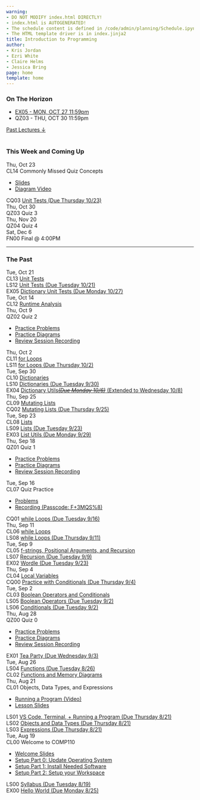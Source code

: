 ```yaml
---
warning:
- DO NOT MODIFY index.html DIRECTLY!
- index.html is AUTOGENERATED! 
- The schedule content is defined in /code/admin/planning/Schedule.ipynb
- The HTML template driver is in index.jinja2
title: Introduction to Programming
author:
- Kris Jordan
- Ezri White
- Claire Helms
- Jessica Bring
page: home
template: home
---
```


<div class="link-page pt-4">
<div class="row">

<!-- Horizon Box/Column -->
<div class="col-lg-4 col-md-12 col-md-1 order-lg-3 pt-5"> 
<div class="horizon-box mb-3">
<h3 class="header text-center pt-2">On The Horizon</h3><ul class="list-unstyled d-flexpx-sm-5 px-md-5 px-lg-0 flex-wrap justify-content-center justify-content-md-between justify-content-lg-center align-items-center"><li class="horizon-item"><a href="/exercises/dict-util_tests.html">EX05 - MON, OCT 27 11:59pm</a></li><li class="horizon-item"><span>QZ03 - THU, OCT 30 11:59pm</span></li></ul></div>
<div class="past-link">
<a href="#past">
<div class="past-btn">
<div class="text-center align-middle past-text">Past Lectures <span class="down-arrow">&darr;</span></div>
</div>
</a>
</div>
</div>

<!-- Agenda Box/Column -->
<div class="col-lg-8 col-md-12 order-sm-2 order-lg-1 itinerary-col itinerary">
<div>
<!-- Allows us to smooth scroll to This Week and Coming Up section -->
<div id="latest" class="pb-3"></div>
<br>
<!-- Current Week and Future -->
<h3 class="header">This Week and Coming Up</h3></div><div data-type="lecture" data-date="2025-10-23" class="row itinerary-row py-2">
<div class="date col-md-2">Thu, Oct 23</div>
<div class="plans col-md-9"><div class="plan Class">
<span class="kind">CL14 </span><span class="title">Commonly Missed Quiz Concepts</span>
<ul class="links"><li class="link"><a href="/static/slides/CL14.pdf">Slides</a></li>
<li class="link"><a href="https://youtu.be/neOlADek8uk">Diagram Video</a></li>
</ul></div><div class="plan Challenge Question">
<span class="kind">CQ03 </span><span class="title"><a href="/cqs/list-unit-tests.html">Unit Tests (Due Thursday 10/23)</a></span></div></div>
</div><div data-type="lecture" data-date="2025-10-30" class="row itinerary-row py-2">
<div class="date col-md-2">Thu, Oct 30</div>
<div class="plans col-md-9"><div class="plan Quiz">
<span class="kind">QZ03 </span><span class="title">Quiz 3</span></div></div>
</div><div data-type="lecture" data-date="2025-11-20" class="row itinerary-row py-2">
<div class="date col-md-2">Thu, Nov 20</div>
<div class="plans col-md-9"><div class="plan Quiz">
<span class="kind">QZ04 </span><span class="title">Quiz 4</span></div></div>
</div><div data-type="lecture" data-date="2025-12-06" class="row itinerary-row py-2">
<div class="date col-md-2">Sat, Dec 6</div>
<div class="plans col-md-9"><div class="plan Final">
<span class="kind">FN00 </span><span class="title">Final @ 4:00PM</span></div></div>
</div><!-- The Past section --><div id='past' class="pb-2"></div>
<hr>
<h3 class="header pt-3">The Past</h3><div data-type="lecture" data-date="2025-10-21" class="row itinerary-row py-2">
<div class="date col-md-2">Tue, Oct 21</div>
<div class="plans col-md-9"><div class="plan Class">
<span class="kind">CL13 </span><span class="title"><a href="/static/slides/CL13.pdf">Unit Tests</a></span></div><div class="plan Lesson">
<span class="kind">LS12 </span><span class="title"><a href="https://www.gradescope.com/">Unit Tests (Due Tuesday 10/21)</a></span></div><div class="plan Exercise">
<span class="kind">EX05 </span><span class="title"><a href="/exercises/dict-util_tests.html">Dictionary Unit Tests (Due Monday 10/27)</a></span></div></div>
</div><div data-type="lecture" data-date="2025-10-14" class="row itinerary-row py-2">
<div class="date col-md-2">Tue, Oct 14</div>
<div class="plans col-md-9"><div class="plan Class">
<span class="kind">CL12 </span><span class="title"><a href="/static/slides/CL12.pdf">Runtime Analysis</a></span></div></div>
</div><div data-type="lecture" data-date="2025-10-09" class="row itinerary-row py-2">
<div class="date col-md-2">Thu, Oct 9</div>
<div class="plans col-md-9"><div class="plan Quiz">
<span class="kind">QZ02 </span><span class="title">Quiz 2</span>
<ul class="links"><li class="link"><a href="/resources/practice/practice-problems.html">Practice Problems</a></li>
<li class="link"><a href="/resources/practice/MemDiagrams.html">Practice Diagrams</a></li>
<li class="link"><a href="https://youtu.be/Is2LXpRk3Hk">Review Session Recording</a></li>
</ul></div></div>
</div><div data-type="lecture" data-date="2025-10-02" class="row itinerary-row py-2">
<div class="date col-md-2">Thu, Oct 2</div>
<div class="plans col-md-9"><div class="plan Class">
<span class="kind">CL11 </span><span class="title"><a href="/static/slides/CL11.pdf">for Loops</a></span></div><div class="plan Lesson">
<span class="kind">LS11 </span><span class="title"><a href="https://www.gradescope.com/">for Loops (Due Thursday 10/2)</a></span></div></div>
</div><div data-type="lecture" data-date="2025-09-30" class="row itinerary-row py-2">
<div class="date col-md-2">Tue, Sep 30</div>
<div class="plans col-md-9"><div class="plan Class">
<span class="kind">CL10 </span><span class="title"><a href="/static/slides/CL10.pdf">Dictionaries</a></span></div><div class="plan Lesson">
<span class="kind">LS10 </span><span class="title"><a href="https://www.gradescope.com/">Dictionaries (Due Tuesday 9/30)</a></span></div><div class="plan Exercise">
<span class="kind">EX04 </span><span class="title"><a href="/exercises/dict-utils.html">Dictionary Utils<s><i>(Due Monday 10/6)</i></s> (Extended to Wednesday 10/8)</a></span></div></div>
</div><div data-type="lecture" data-date="2025-09-25" class="row itinerary-row py-2">
<div class="date col-md-2">Thu, Sep 25</div>
<div class="plans col-md-9"><div class="plan Class">
<span class="kind">CL09 </span><span class="title"><a href="/static/slides/CL09.pdf">Mutating Lists</a></span></div><div class="plan Challenge Question">
<span class="kind">CQ02 </span><span class="title"><a href="/cqs/lists.html">Mutating Lists (Due Thursday 9/25)</a></span></div></div>
</div><div data-type="lecture" data-date="2025-09-23" class="row itinerary-row py-2">
<div class="date col-md-2">Tue, Sep 23</div>
<div class="plans col-md-9"><div class="plan Class">
<span class="kind">CL08 </span><span class="title"><a href="/static/slides/CL07.pdf">Lists</a></span></div><div class="plan Lesson">
<span class="kind">LS09 </span><span class="title"><a href="https://www.gradescope.com/">Lists (Due Tuesday 9/23)</a></span></div><div class="plan Exercise">
<span class="kind">EX03 </span><span class="title"><a href="/exercises/list-utils.html">List Utils (Due Monday 9/29)</a></span></div></div>
</div><div data-type="lecture" data-date="2025-09-18" class="row itinerary-row py-2">
<div class="date col-md-2">Thu, Sep 18</div>
<div class="plans col-md-9"><div class="plan Quiz">
<span class="kind">QZ01 </span><span class="title">Quiz 1</span>
<ul class="links"><li class="link"><a href="/resources/practice/practice-problems.html">Practice Problems</a></li>
<li class="link"><a href="/resources/practice/MemDiagrams.html">Practice Diagrams</a></li>
<li class="link"><a href="https://youtu.be/3N6FCX3DwKM">Review Session Recording</a></li>
</ul></div></div>
</div><div data-type="lecture" data-date="2025-09-16" class="row itinerary-row py-2">
<div class="date col-md-2">Tue, Sep 16</div>
<div class="plans col-md-9"><div class="plan Class">
<span class="kind">CL07 </span><span class="title">Quiz Practice</span>
<ul class="links"><li class="link"><a href="/static/practice-problems/QZ01_Practice.pdf">Problems</a></li>
<li class="link"><a href="https://unc.zoom.us/rec/share/761FoG1VFjEWR5iiv65lfVg51shwYu_GWPvoCdlg8wxwydycz57NrGTNeTkeepgG.SOL4m452vU0lGqHv">Recording (Passcode: F+3MQS%8)</a></li>
</ul></div><div class="plan Challenge Question">
<span class="kind">CQ01 </span><span class="title"><a href="/cqs/while-loops.html">while Loops (Due Tuesday 9/16)</a></span></div></div>
</div><div data-type="lecture" data-date="2025-09-11" class="row itinerary-row py-2">
<div class="date col-md-2">Thu, Sep 11</div>
<div class="plans col-md-9"><div class="plan Class">
<span class="kind">CL06 </span><span class="title"><a href="/static/slides/CL06.pdf">while Loops</a></span></div><div class="plan Lesson">
<span class="kind">LS08 </span><span class="title"><a href="https://www.gradescope.com/">while Loops (Due Thursday 9/11)</a></span></div></div>
</div><div data-type="lecture" data-date="2025-09-09" class="row itinerary-row py-2">
<div class="date col-md-2">Tue, Sep 9</div>
<div class="plans col-md-9"><div class="plan Class">
<span class="kind">CL05 </span><span class="title"><a href="/static/slides/CL05.pdf">f-strings, Positional Arguments, and Recursion</a></span></div><div class="plan Lesson">
<span class="kind">LS07 </span><span class="title"><a href="https://www.gradescope.com/">Recursion (Due Tuesday 9/9)</a></span></div><div class="plan Exercise">
<span class="kind">EX02 </span><span class="title"><a href="/exercises/wordle.html">Wordle (Due Tuesday 9/23)</a></span></div></div>
</div><div data-type="lecture" data-date="2025-09-04" class="row itinerary-row py-2">
<div class="date col-md-2">Thu, Sep 4</div>
<div class="plans col-md-9"><div class="plan Class">
<span class="kind">CL04 </span><span class="title"><a href="/static/slides/CL04.pdf">Local Variables</a></span></div><div class="plan Challenge Question">
<span class="kind">CQ00 </span><span class="title"><a href="/cqs/conditionals.html">Practice with Conditionals (Due Thursday 9/4)</a></span></div></div>
</div><div data-type="lecture" data-date="2025-09-02" class="row itinerary-row py-2">
<div class="date col-md-2">Tue, Sep 2</div>
<div class="plans col-md-9"><div class="plan Class">
<span class="kind">CL03 </span><span class="title"><a href="/static/slides/CL03.pdf">Boolean Operators and Conditionals</a></span></div><div class="plan Lesson">
<span class="kind">LS05 </span><span class="title"><a href="https://www.gradescope.com/">Boolean Operators (Due Tuesday 9/2)</a></span></div><div class="plan Lesson">
<span class="kind">LS06 </span><span class="title"><a href="https://www.gradescope.com/">Conditionals (Due Tuesday 9/2)</a></span></div></div>
</div><div data-type="lecture" data-date="2025-08-28" class="row itinerary-row py-2">
<div class="date col-md-2">Thu, Aug 28</div>
<div class="plans col-md-9"><div class="plan Quiz">
<span class="kind">QZ00 </span><span class="title">Quiz 0</span>
<ul class="links"><li class="link"><a href="/resources/practice/practice-problems.html">Practice Problems</a></li>
<li class="link"><a href="/resources/practice/MemDiagrams.html">Practice Diagrams</a></li>
<li class="link"><a href="https://youtu.be/qM2gsvByNSA">Review Session Recording</a></li>
</ul></div><div class="plan Exercise">
<span class="kind">EX01 </span><span class="title"><a href="/exercises/tea-party.html">Tea Party (Due Wednesday 9/3)</a></span></div></div>
</div><div data-type="lecture" data-date="2025-08-26" class="row itinerary-row py-2">
<div class="date col-md-2">Tue, Aug 26</div>
<div class="plans col-md-9"><div class="plan Lesson">
<span class="kind">LS04 </span><span class="title"><a href="https://www.gradescope.com/">Functions (Due Tuesday 8/26)</a></span></div><div class="plan Class">
<span class="kind">CL02 </span><span class="title"><a href="/static/slides/CL02.pdf">Functions and Memory Diagrams</a></span></div></div>
</div><div data-type="lecture" data-date="2025-08-21" class="row itinerary-row py-2">
<div class="date col-md-2">Thu, Aug 21</div>
<div class="plans col-md-9"><div class="plan Class">
<span class="kind">CL01 </span><span class="title">Objects, Data Types, and Expressions</span>
<ul class="links"><li class="link"><a href="https://youtu.be/M1FeIzICA9A">Running a Program (Video)</a></li>
<li class="link"><a href="/static/slides/CL01.pdf">Lesson Slides</a></li>
</ul></div><div class="plan Lesson">
<span class="kind">LS01 </span><span class="title"><a href="https://www.gradescope.com/">VS Code, Terminal, + Running a Program (Due Thursday 8/21)</a></span></div><div class="plan Lesson">
<span class="kind">LS02 </span><span class="title"><a href="https://www.gradescope.com/">Objects and Data Types (Due Thursday 8/21)</a></span></div><div class="plan Lesson">
<span class="kind">LS03 </span><span class="title"><a href="https://www.gradescope.com/">Expressions (Due Thursday 8/21)</a></span></div></div>
</div><div data-type="lecture" data-date="2025-08-19" class="row itinerary-row py-2">
<div class="date col-md-2">Tue, Aug 19</div>
<div class="plans col-md-9"><div class="plan Class">
<span class="kind">CL00 </span><span class="title">Welcome to COMP110</span>
<ul class="links"><li class="link"><a href="/static/slides/CL00.pdf">Welcome Slides</a></li>
<li class="link"><a href="/resources/setup/os-update.html">Setup Part 0: Update Operating System</a></li>
<li class="link"><a href="/resources/setup/software.html">Setup Part 1: Install Needed Software</a></li>
<li class="link"><a href="/resources/setup/workspace.html">Setup Part 2: Setup your Workspace</a></li>
</ul></div><div class="plan Lesson">
<span class="kind">LS00 </span><span class="title"><a href="https://www.gradescope.com/">Syllabus (Due Tuesday 8/19)</a></span></div><div class="plan Exercise">
<span class="kind">EX00 </span><span class="title"><a href="/exercises/ex00_hello_world.html">Hello World (Due Monday 8/25)</a></span></div></div>
</div></div>
</div>